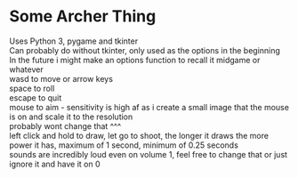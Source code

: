 # Some Archer Thing
Uses Python 3, pygame and tkinter<br />
Can probably do without tkinter, only used as the options in the beginning<br />
In the future i might make an options function to recall it midgame or whatever<br />
wasd to move or arrow keys<br />
space to roll<br />
escape to quit<br />
mouse to aim - sensitivity is high af as i create a small image that the mouse is on and scale it to the resolution<br />
probably wont change that ^^^<br />
left click and hold to draw, let go to shoot, the longer it draws the more power it has, maximum of 1 second, minimum of 0.25 seconds<br />
sounds are incredibly loud even on volume 1, feel free to change that or just ignore it and have it on 0<br />
